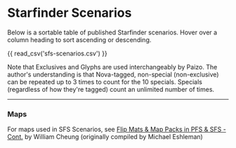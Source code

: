 # Starfinder Scenarios

Below is a sortable table of published Starfinder scenarios. Hover over a column heading to sort ascending or descending. 

<!-- Need to add this div before the table to make it sortable because you can't add a class -->
<div class="sortable-table"></div> 

{{ read_csv('sfs-scenarios.csv') }}

Note that Exclusives and Glyphs are used interchangeably by Paizo. The author's understanding is that Nova-tagged, non-special (non-exclusive) can be repeated up to 3 times to count for the 10 specials. Specials (regardless of how they're tagged) count an unlimited number of times.

----
### Maps

For maps used in SFS Scenarios, see [Flip Mats & Map Packs in PFS & SFS - Cont.](https://docs.google.com/spreadsheets/d/1_GgzDrV6lOSKTqBxhd1HBdutR_l_nU_EH4pnZeHadjE/edit#gid=1909018264) by William Cheung (originally compiled by Michael Eshleman)

